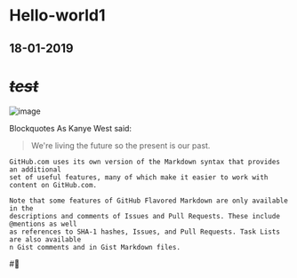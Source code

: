 # Hello-world1

## 18-01-2019

# ***~~test~~***
![image](https://img.niaobaike.com/Editor/2016-10-17/58047144d2398.jpg)

Blockquotes
As Kanye West said:

> We're living the future so
> the present is our past.

```
GitHub.com uses its own version of the Markdown syntax that provides an additional 
set of useful features, many of which make it easier to work with content on GitHub.com.

Note that some features of GitHub Flavored Markdown are only available in the 
descriptions and comments of Issues and Pull Requests. These include @mentions as well
as references to SHA-1 hashes, Issues, and Pull Requests. Task Lists are also available 
n Gist comments and in Gist Markdown files.
```

#:paw_prints:



